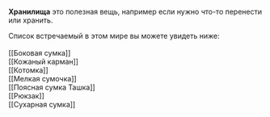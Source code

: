 **Хранилища** это полезная вещь, например если нужно что-то перенести или хранить.

Список встречаемый в этом мире вы можете увидеть ниже:<br>
<br>
[[Боковая сумка]]<br>
[[Кожаный карман]]<br>
[[Котомка]]<br>
[[Мелкая сумочка]]<br>
[[Поясная сумка Ташка]]<br>
[[Рюкзак]]<br>
[[Сухарная сумка]]<br>